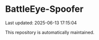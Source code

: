 # BattleEye-Spoofer

Last updated: 2025-06-13 17:15:04

This repository is automatically maintained.
